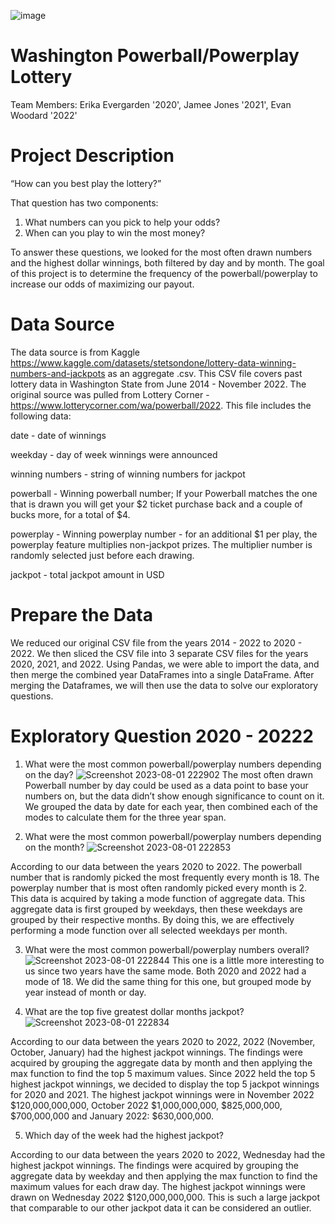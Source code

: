![image](https://github.com/JLaydeJ/Project_1/assets/134284646/89f1495e-c91b-4c7b-9467-d260c0593ab7)
# Washington Powerball/Powerplay Lottery
Team Members: Erika Evergarden '2020', Jamee Jones '2021', Evan Woodard '2022'

# Project Description
“How can you best play the lottery?”

That question has two components:
1. What numbers can you pick to help your odds?
2. When can you play to win the most money?

To answer these questions, we looked for the most often drawn numbers and the highest dollar winnings, both filtered by day and by month. The goal of this project is to determine the frequency of the powerball/powerplay to increase our odds of maximizing our payout. 
 
# Data Source
The data source is from Kaggle https://www.kaggle.com/datasets/stetsondone/lottery-data-winning-numbers-and-jackpots as an aggregate .csv. This CSV file covers past lottery data in Washington State from June 2014 - November 2022. The original source was pulled from Lottery Corner - https://www.lotterycorner.com/wa/powerball/2022. 
This file includes the following data: 

date - date of winnings

weekday - day of week winnings were announced

winning numbers - string of winning numbers for jackpot

powerball - Winning powerball number; If your Powerball matches the one that is drawn you will get your $2 ticket purchase back and a couple of bucks more, for a total of $4.

powerplay - Winning powerplay number - for an additional $1 per play, the powerplay feature multiplies non-jackpot prizes. The multiplier number is randomly selected just before each drawing.

jackpot - total jackpot amount in USD

# Prepare the Data
We reduced our original CSV file from the years 2014 - 2022 to 2020 - 2022. We then sliced the CSV file into 3 separate CSV files for the years 2020, 2021, and 2022. Using Pandas, we were able to import the data, and then merge the combined year DataFrames into a single DataFrame. After merging the Dataframes, we will then use the data to solve our exploratory questions. 

# Exploratory Question 2020 - 20222
1. What were the most common powerball/powerplay numbers depending on the day?
![Screenshot 2023-08-01 222902](https://github.com/JLaydeJ/Project_1/assets/134284646/ab888862-c655-4da0-ab30-47db18dfde12)
The most often drawn Powerball number by day could be used as a data point to base your numbers on, but the data didn’t show enough significance to count on it. We grouped the data by date for each year, then combined each of the modes to calculate them for the three year span.

   
2. What were the most common powerball/powerplay numbers depending on the month?
![Screenshot 2023-08-01 222853](https://github.com/JLaydeJ/Project_1/assets/134284646/04028f18-ff8f-4135-8da9-1ec81b83d2ab)

According to our data between the years 2020 to 2022.  The powerball number that is randomly picked the most frequently every month is 18.  The powerplay number that is most often randomly picked every month is 2.  This data is acquired by taking a mode function of aggregate data.  This aggregate data is first grouped by weekdays, then these weekdays are grouped by their respective months.  By doing this, we are effectively performing a mode function over all selected weekdays per month.


3. What were the most common powerball/powerplay numbers overall?
![Screenshot 2023-08-01 222844](https://github.com/JLaydeJ/Project_1/assets/134284646/a4e85951-b7dc-42be-8699-b7a626596877)
This one is a little more interesting to us since two years have the same mode. Both 2020 and 2022 had a mode of 18. We did the same thing for this one, but grouped mode by year instead of month or day.


4. What are the top five greatest dollar months jackpot?
![Screenshot 2023-08-01 222834](https://github.com/JLaydeJ/Project_1/assets/134284646/bdcde997-e76d-4d82-b7f8-23ab67918f52)

According to our data between the years 2020 to 2022, 2022 (November, October, January) had the highest jackpot winnings. The findings were acquired by grouping the aggregate data by month and then applying the max function to find the top 5 maximum values. Since 2022 held the top 5 highest jackpot winnings, we decided to display the top 5 jackpot winnings for 2020 and 2021. The highest jackpot winnings were in November 2022 $120,000,000,000, October 2022 $1,000,000,000, $825,000,000, $700,000,000 and January 2022: $630,000,000.  

5. Which day of the week had the highest jackpot?

According to our data between the years 2020 to 2022, Wednesday had the highest jackpot winnings. The findings were acquired by grouping the aggregate data by weekday and then applying the max function to find the maximum values for each draw day. The highest jackpot winnings were drawn on Wednesday 2022 $120,000,000,000.  This is such a large jackpot that comparable to our other jackpot data it can be considered an outlier.

